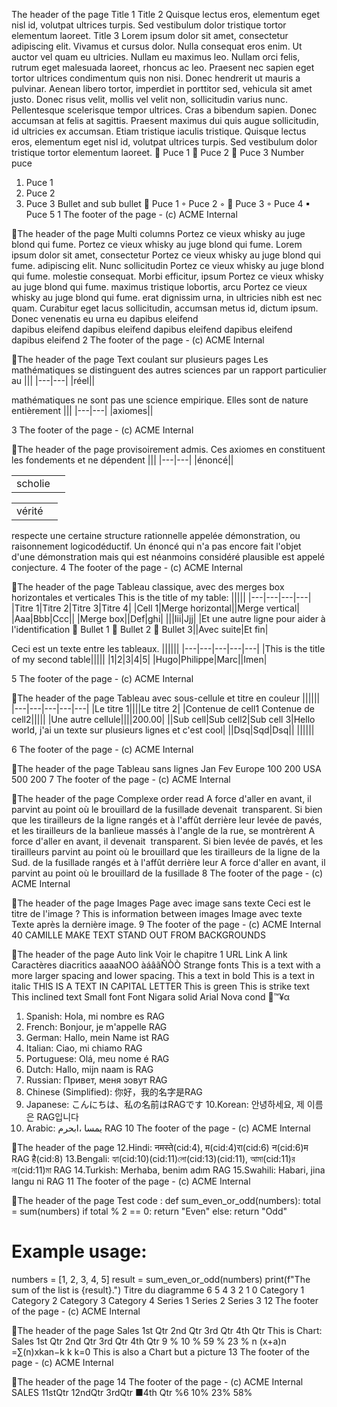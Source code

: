 The header of the page
Title 1
Title 2
Quisque lectus eros, elementum eget nisl id, volutpat ultrices turpis. Sed vestibulum dolor tristique 
tortor elementum laoreet.
Title 3
Lorem ipsum dolor sit amet, consectetur adipiscing elit. Vivamus et cursus dolor. Nulla consequat 
eros enim. Ut auctor vel quam eu ultricies. Nullam eu maximus leo. Nullam orci felis, rutrum eget 
malesuada laoreet, rhoncus ac leo. Praesent nec sapien eget tortor ultrices condimentum quis non 
nisi. Donec hendrerit ut mauris a pulvinar. Aenean libero tortor, imperdiet in porttitor sed, vehicula 
sit amet justo. Donec risus velit, mollis vel velit non, sollicitudin varius nunc. Pellentesque 
scelerisque tempor ultrices. Cras a bibendum sapien. Donec accumsan at felis at sagittis. Praesent 
maximus dui quis augue sollicitudin, id ultricies ex accumsan. Etiam tristique iaculis tristique. 
Quisque lectus eros, elementum eget nisl id, volutpat ultrices turpis. Sed vestibulum dolor tristique 
tortor elementum laoreet.
 Puce 1
 Puce 2
 Puce 3
Number puce
1. Puce 1
2. Puce 2
3. Puce 3
Bullet and sub bullet
 Puce 1
◦ Puce 2
◦
 Puce 3
◦ Puce 4
▪ Puce 5
1
The footer of the page - (c) ACME
Internal

The header of the page
Multi columns Portez ce vieux whisky au juge blond qui fume. 
Portez ce vieux whisky au juge blond qui fume. 
Lorem ipsum dolor sit amet, consectetur  Portez ce vieux whisky au juge blond qui fume. 
adipiscing elit. Nunc sollicitudin Portez ce vieux whisky au juge blond qui fume. 
molestie consequat. Morbi efficitur, ipsum  Portez ce vieux whisky au juge blond qui fume. 
maximus tristique lobortis, arcu Portez ce vieux whisky au juge blond qui fume.
erat dignissim urna, in ultricies nibh est nec 
quam. Curabitur eget lacus
sollicitudin, accumsan metus id, dictum ipsum. 
Donec venenatis eu urna eu  dapibus eleifend  
dapibus eleifend  dapibus eleifend  dapibus 
eleifend  dapibus eleifend  dapibus eleifend 
2
The footer of the page - (c) ACME
Internal

The header of the page
Text coulant sur plusieurs pages
Les mathématiques se distinguent des autres sciences par un rapport particulier au 
|||
|---|---|
|réel||

mathématiques ne sont pas une science empirique. Elles sont de nature entièrement 
|||
|---|---|
|axiomes||

3
The footer of the page - (c) ACME
Internal

The header of the page
provisoirement admis. Ces axiomes en constituent les fondements et ne dépendent 
|||
|---|---|
|énoncé||


|||
|---|---|
|scholie||


|||
|---|---|
|vérité||

respecte une certaine structure rationnelle appelée démonstration, ou raisonnement 
logicodéductif. Un énoncé qui n'a pas encore fait l'objet d'une démonstration mais 
qui est néanmoins considéré plausible est appelé conjecture.
4
The footer of the page - (c) ACME
Internal

The header of the page
Tableau classique, avec des merges box horizontales et 
verticales
This is the title of my table:
|||||
|---|---|---|---|
|Titre 1|Titre 2|Titre 3|Titre 4|
|Cell 1|Merge horizontal||Merge vertical|
|Aaa|Bbb|Ccc||
|Merge box||Def|ghi|
|||Iii|Jjj|
|Et une autre ligne pour aider à l'identification  Bullet 1  Bullet 2  Bullet 3||Avec suite|Et fin|

Ceci est un texte entre les tableaux.
||||||
|---|---|---|---|---|
|This is the title of my second table|||||
|1|2|3|4|5|
|Hugo|Philippe|Marc||Imen|

5
The footer of the page - (c) ACME
Internal

The header of the page
Tableau avec sous-cellule et titre en couleur
||||||
|---|---|---|---|---|
|Le titre 1||||Le titre 2|
|Contenue de cell1 Contenue de cell2|||||
|Une autre cellule||||200.00|
||Sub cell|Sub cell2|Sub cell 3|Hello world, j'ai un texte sur plusieurs lignes et c'est cool|
||Dsq|Sqd|Dsq||
||||||

6
The footer of the page - (c) ACME
Internal

The header of the page
Tableau sans lignes
Jan Fev
Europe 100 200
USA 500 200
7
The footer of the page - (c) ACME
Internal

The header of the page
Complexe order read
A force d'aller en avant, il parvint au point où le brouillard de la fusillade devenait  transparent. Si 
bien que les tirailleurs de la ligne rangés et à l'affût derrière leur levée de pavés, et les tirailleurs de 
la banlieue massés à l'angle de la rue, se montrèrent
A force d'aller en avant, il  devenait  transparent. Si bien  levée de pavés, et les tirailleurs 
parvint au point où le brouillard  que les tirailleurs de la ligne  de la Sud.
de la fusillade  rangés et à l'affût derrière leur 
A force d'aller en avant, il parvint au point où le brouillard de la fusillade
8
The footer of the page - (c) ACME
Internal

The header of the page
Images
Page avec image sans texte
Ceci est le titre de l'image ?
This is information between images
Image avec texte
Texte après la dernière image.
9
The footer of the page - (c) ACME
Internal
40
CAMILLE
MAKE TEXT
STAND OUT FROM
BACKGROUNDS

The header of the page
Auto link
Voir le chapitre 1 
URL Link
A link
Caractères diacritics
aaaaNOO
àáâãÑÒÒ
Strange fonts
This is a text with a more larger spacing and lower spacing.
This a text in bold
This is a text in italic
THIS IS A TEXT IN CAPITAL LETTER
This is green
This is strike text This inclined text
Small font
Font Nigara solid
Arial Nova cond
™¥α
1. Spanish: Hola, mi nombre es RAG
2. French: Bonjour, je m'appelle RAG
3. German: Hallo, mein Name ist RAG
4. Italian: Ciao, mi chiamo RAG
5. Portuguese: Olá, meu nome é RAG
6. Dutch: Hallo, mijn naam is RAG
7. Russian: Привет, меня зовут RAG
8. Chinese (Simplified): 你好，我的名字是RAG
9. Japanese: こんにちは、私の名前はRAGです
10.Korean: 안녕하세요, 제 이름은 RAG입니다
11. Arabic: يمسا ،ابحرم RAG
10
The footer of the page - (c) ACME
Internal

The header of the page
12.Hindi: नमस्ते(cid:4), म(cid:4)रा(cid:6) न(cid:6)म RAG है(cid:8)
13.Bengali: হ্যা(cid:10)(cid:11)লো(cid:13)(cid:11), আমা(cid:11)র না(cid:11)মা RAG
14.Turkish: Merhaba, benim adım RAG
15.Swahili: Habari, jina langu ni RAG
11
The footer of the page - (c) ACME
Internal

The header of the page
Test code : 
def sum_even_or_odd(numbers):
    total = sum(numbers)
    if total % 2 == 0:
        return "Even"
    else:
        return "Odd"
# Example usage:
numbers = [1, 2, 3, 4, 5]
result = sum_even_or_odd(numbers)
print(f"The sum of the list is {result}.")
Titre du diagramme
6
5
4
3
2
1
0
Category 1 Category 2 Category 3 Category 4
Series 1 Series 2 Series 3
12
The footer of the page - (c) ACME
Internal

The header of the page
Sales
1st Qtr 2nd Qtr 3rd Qtr 4th Qtr
This is Chart:
Sales
1st Qtr 2nd Qtr 3rd Qtr 4th Qtr
9 %
10 %
59 %
23 %
n
(x+a)n =∑(n)xkan−k
k
k=0
This is also a Chart but a picture
13
The footer of the page - (c) ACME
Internal

The header of the page
14
The footer of the page - (c) ACME
Internal
SALES
11stQtr
12ndQtr
3rdQtr
■4th Qtr
%6
10%
23%
58%
